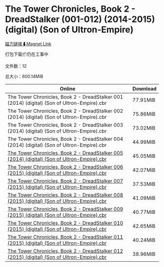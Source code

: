 # The Tower Chronicles, Book 2 - DreadStalker (001-012) (2014-2015) (digital) (Son of Ultron-Empire)

[磁力链接⬇Magnet Link](magnet:?xt=urn:btih:a4c81e061ef55e224211a5a8dee83ce36c63c54f&dn=The%20Tower%20Chronicles%2C%20Book%202%20-%20DreadStalker%20%28001-012%29%20%282014-2015%29%20%28digital%29%20%28Son%20of%20Ultron-Empire%29)

打包下载📦仍在工事中

文件数：12

总大小：600.14MiB

Online | Download
--- | ---
The Tower Chronicles, Book 2 - DreadStalker 001 (2014) (digital) (Son of Ultron-Empire).cbr | 77.91MiB
The Tower Chronicles, Book 2 - DreadStalker 002 (2014) (digital) (Son of Ultron-Empire).cbr | 75.86MiB
The Tower Chronicles, Book 2 - DreadStalker 003 (2014) (digital) (Son of Ultron-Empire).cbr | 73.02MiB
The Tower Chronicles, Book 2 - DreadStalker 004 (2014) (digital) (Son of Ultron-Empire).cbr | 44.99MiB
[The Tower Chronicles, Book 2 - DreadStalker 005 (2014) (digital) (Son of Ultron-Empire).cbr](https://github.com/alicewish/markdown/blob/master/comic/Tower-Chronicles-Book-2-DreadStalker-005-2014-digital-Son-of-Ultron-Empire-cbr.md) | 45.05MiB
[The Tower Chronicles, Book 2 - DreadStalker 006 (2015) (digital) (Son of Ultron-Empire).cbr](https://github.com/alicewish/markdown/blob/master/comic/Tower-Chronicles-Book-2-DreadStalker-006-2015-digital-Son-of-Ultron-Empire-cbr.md) | 42.07MiB
[The Tower Chronicles, Book 2 - DreadStalker 007 (2015) (digital) (Son of Ultron-Empire).cbr](https://github.com/alicewish/markdown/blob/master/comic/Tower-Chronicles-Book-2-DreadStalker-007-2015-digital-Son-of-Ultron-Empire-cbr.md) | 37.53MiB
[The Tower Chronicles, Book 2 - DreadStalker 008 (2015) (digital) (Son of Ultron-Empire).cbr](https://github.com/alicewish/markdown/blob/master/comic/Tower-Chronicles-Book-2-DreadStalker-008-2015-digital-Son-of-Ultron-Empire-cbr.md) | 41.09MiB
[The Tower Chronicles, Book 2 - DreadStalker 009 (2015) (digital) (Son of Ultron-Empire).cbr](https://github.com/alicewish/markdown/blob/master/comic/Tower-Chronicles-Book-2-DreadStalker-009-2015-digital-Son-of-Ultron-Empire-cbr.md) | 40.77MiB
[The Tower Chronicles, Book 2 - DreadStalker 010 (2015) (digital) (Son of Ultron-Empire).cbr](https://github.com/alicewish/markdown/blob/master/comic/Tower-Chronicles-Book-2-DreadStalker-010-2015-digital-Son-of-Ultron-Empire-cbr.md) | 42.65MiB
[The Tower Chronicles, Book 2 - DreadStalker 011 (2015) (digital) (Son of Ultron-Empire).cbr](https://github.com/alicewish/markdown/blob/master/comic/Tower-Chronicles-Book-2-DreadStalker-011-2015-digital-Son-of-Ultron-Empire-cbr.md) | 40.24MiB
[The Tower Chronicles, Book 2 - DreadStalker 012 (2015) (digital) (Son of Ultron-Empire).cbr](https://github.com/alicewish/markdown/blob/master/comic/Tower-Chronicles-Book-2-DreadStalker-012-2015-digital-Son-of-Ultron-Empire-cbr.md) | 38.96MiB